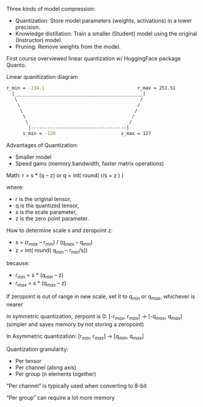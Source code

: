 Three kinds of model compression:
- Quantization: Store model parameters (weights, activations) in a lower precision.
- Knowledge distillation: Train a smaller (Student) model using the original (Instructor) model.
- Pruning: Remove weights from the model.

First course overviewed linear quantization w/ HuggingFace package Quanto.

Linear quanitization diagram

```bash
r_min = -234.1                                  r_max = 251.51
  |_______________________________________________|
   \                                             /
    \                                           /
     \                                         /
      \                                       /
       \                                     /
        |-----------------------------------|
      s_min = -128                        s_max = 127
```

Advantages of Quantization:
 - Smaller model
 - Speed gains (memory bandwidth, faster matrix operations)

Math: r = s * (q – z) or q = int( round( r/s + z ) )

where:
 - r is the original tensor,
 - q is the quantized tensor,
 - s is the scale parameter,
 - z is the zero point parameter.
 
How to determine scale s and zeropoint z:
 - s = (r$_{max}$ – r$_{min}$) / (q$_{max}$ – q$_{min}$)
 - z = int( round( q$_{min}$ – r$_{min}$/s))
 
because:
 - r$_{min}$ = s * (q$_{min}$ – z)
 - r$_{max}$ = s * (q$_{max}$ – z)
 
If zeropoint is out of range in new scale, set it to q$_{min}$ or q$_{max}$, whichever is nearer

In symmetric quantization, zerpoint is 0: [-r$_{max}$, r$_{max}$] -> [-q$_{max}$, q$_{max}$] (simpler and saves memory by not storing a zeropoint)

In Asymmetric quantization: [r$_{min}$, r$_{max}$] -> [q$_{min}$, q$_{max}$]

Quantization granularity:
 - Per tensor
 - Per channel (along axis)
 - Per group (n elements together)
 
“Per channel” is typically used when converting to 8-bit

“Per group” can require a lot more memory

